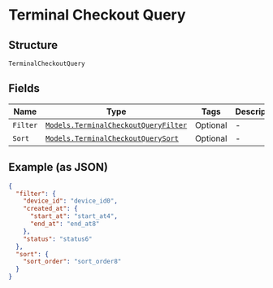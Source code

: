 
# Terminal Checkout Query

## Structure

`TerminalCheckoutQuery`

## Fields

| Name | Type | Tags | Description |
|  --- | --- | --- | --- |
| `Filter` | [`Models.TerminalCheckoutQueryFilter`](/doc/models/terminal-checkout-query-filter.md) | Optional | - |
| `Sort` | [`Models.TerminalCheckoutQuerySort`](/doc/models/terminal-checkout-query-sort.md) | Optional | - |

## Example (as JSON)

```json
{
  "filter": {
    "device_id": "device_id0",
    "created_at": {
      "start_at": "start_at4",
      "end_at": "end_at8"
    },
    "status": "status6"
  },
  "sort": {
    "sort_order": "sort_order8"
  }
}
```

